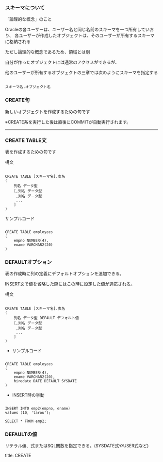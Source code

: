 

### スキーマについて

「論理的な概念」のこと

Oracleの各ユーザーは、ユーザー名と同じ名前のスキーマを一つ所有していおり、
各ユーザーが作成したオブジェクトは、そのユーザーが所有するスキーマに格納される

ただし論理的な概念であるため、領域とは別

自分が作ったオブジェクトには通常のアクセスができるが、

他のユーザーが所有するオブジェクトの三章では次のようにスキーマを指定する

<pre><code>
スキーマ名.オブジェクト名
</code></pre>




### CREATE句

新しいオブジェクトを作成するための句です

※CREATE系を実行した後は直後にCOMMITが自動実行されます。
****
### CREATE TABLE文

表を作成するための句です

構文

<pre><code>
CREATE TABLE [スキーマ名].表名
(
    列名 データ型
    [,列名 データ型
     ,列名 データ型
     ...
    ]
)
</code></pre>

サンプルコード

<pre><code>
CREATE TABLE employees
(
    empno NUMBER(4),
    ename VARCHAR2(20)
)
</code></pre>


### DEFAULTオプション

表の作成時に列の定義にデフォルトオプションを追加できる。

INSERT文で値を省略した際にはこの時に設定した値が適応される。

構文

<pre><code>
CREATE TABLE [スキーマ名].表名
(
    列名 データ型 DEFAULT デフォルト値
    [,列名 データ型
     ,列名 データ型
     ...
    ]
)
</code></pre>

- サンプルコード

<pre><code>
CREATE TABLE employees
(
    empno NUMBER(4),
    ename VARCHAR2(20),
    hiredate DATE DEFAULT SYSDATE
)
</code></pre>

- INSERT時の挙動

<pre><code>
INSERT INTO emp2(empno, ename)
values (10, 'tarou');

SELECT * FROM emp2;
</code></pre>


### DEFAULTの値

リテラル値、式またはSQL関数を指定できる。(SYSDATE式やUSER式など)









title: CREATE

